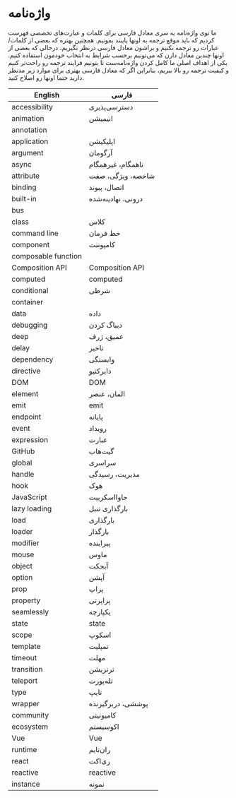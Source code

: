 
# واژه‌نامه

ما توی واژه‌نامه یه سری معادل فارسی برای کلمات و عبارت‌های تخصصی فهرست کردیم که باید موقع ترجمه به اونها پایبند بمونیم. همچنین بهتره که بعضی از کلمات/عبارات رو ترجمه نکنیم و براشون معادل فارسی درنظر نگیریم، درحالی که بعضی از اونها چندین معادل دارن که می‌تونیم برحسب شرایط به انتخاب خودمون استفاده کنیم. یکی از اهداف اصلی ما کامل کردن واژه‌نامه‌ست تا بتونیم فرایند ترجمه رو راحت‌تر کنیم و کیفیت ترجمه رو بالا ببریم، بنابراین اگر که معادل فارسی بهتری برای موارد زیر مدنظر دارید حتما اونها رو اصلاح کنید.

| English             | فارسی               |
|---------------------|---------------------|
| accessibility       | دسترسی‌پذیری         |
| animation           | انیمیشن             |
| annotation          |                     |
| application         | اپلیکیشن            |
| argument            | آرگومان             |
| async               | ناهمگام، غیرهمگام   |
| attribute           | شاخصه، ویژگی، صفت   |
| binding             | اتصال، پیوند        |
| built-in            | درونی، نهادینه‌شده   |
| bus                 |                     |
| class               | کلاس                 |
| command line        | خط فرمان            |
| component           | کامپوننت            |
| composable function |                     |
| Composition API     | Composition API     |
| computed            | computed            |
| conditional         | شرطی                |
| container           |                     |
| data                | داده                |
| debugging           | دیباگ کردن          |
| deep                | عمیق، ژرف           |
| delay               | تاخیر               |
| dependency          | وابستگی             |
| directive           | دایرکتیو            |
| DOM                 | DOM                 |
| element             | المان، عنصر         |
| emit                | emit                |
| endpoint            | پایانه              |
| event               | رویداد              |
| expression          | عبارت               |
| GitHub              | گیت‌هاب              |
| global              | سراسری              |
| handle              | مدیریت، رسیدگی      |
| hook                | هوک                 |
| JavaScript          | جاوااسکریپت         |
| lazy loading        | بارگذاری تنبل       |
| load                | بارگذاری            |
| loader              | بارگذار             |
| modifier            | پیراینده            |
| mouse               | ماوس                |
| object              | آبجکت               |
| option              | آپشن                |
| prop                | پراپ                |
| property            | پراپرتی             |
| seamlessly          | یکپارچه             |
| state               | state               |
| scope               | اسکوپ               |
| template            | تمپلیت              |
| timeout             | مهلت                |
| transition          | ترنزیشن‌             |
| teleport            | تله‌پورت             |
| type                | تایپ                |
| wrapper             | پوششی، دربرگیرنده   |
| community           | کامیونیتی           |
| ecosystem           | اکوسیستم            |
| Vue                 | Vue                 |
| runtime             | ران‌تایم             |
| react               | ری‌اکت               |
| reactive            | reactive            |
| instance            | نمونه               |
